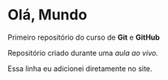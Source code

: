 # Olá, Mundo
 Primeiro repositório do curso de **Git** e **GitHub**

Repositório criado durante uma *aula ao vivo.*

Essa linha eu adicionei diretamente no site.
